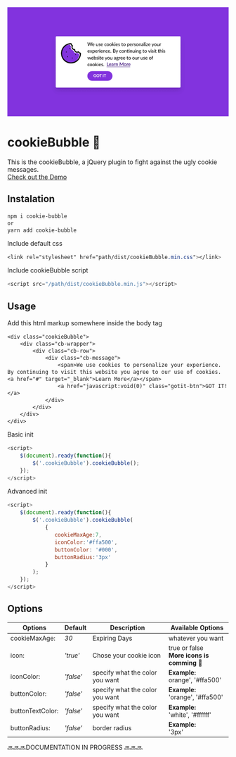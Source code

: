 <img src="https://github.com/joaopereirawd/cookieBubble/blob/master/img/cookieBubble.gif">


# cookieBubble 🍪
This is the cookieBubble, a jQuery plugin to fight against the ugly cookie messages.</br>
<a href="https://joaopereirawd.github.io/cookieBubble/" target="blank">Check out the Demo</a>
## Instalation
```
npm i cookie-bubble
or
yarn add cookie-bubble
```
Include default css 
```css
<link rel="stylesheet" href="path/dist/cookieBubble.min.css"></link>
```

Include cookieBubble script 
```js
<script src="/path/dist/cookieBubble.min.js"></script>
```
## Usage
Add this html markup somewhere inside the body tag 
```
<div class="cookieBubble">
    <div class="cb-wrapper">
        <div class="cb-row">
            <div class="cb-message">
                <span>We use cookies to personalize your experience. By continuing to visit this website you agree to our use of cookies. <a href="#" target="_blank">Learn More</a></span> 
                <a href="javascript:void(0)" class="gotit-btn">GOT IT!</a>
            </div>
        </div>
    </div>
</div>  

```

Basic init
```js
<script>
    $(document).ready(function(){
        $('.cookieBubble').cookieBubble();
    });
</script>
```

Advanced init
```js
<script>
    $(document).ready(function(){
        $('.cookieBubble').cookieBubble(
            {
               cookieMaxAge:7, 
               iconColor:'#ffa500', 
               buttonColor: '#000',
               buttonRadius:'3px'
            }
        );
    });
</script>
```


## Options 
Options | Default |Description | Available Options
--- | --- | --- | --- 
cookieMaxAge:    | *30*      | Expiring Days| whatever you want
icon:            | *'true'*  | Chose your cookie icon  | true or false</br>  **More icons is comming 🚀**
iconColor:       | *'false'* | specify what the color you want | **Example:**</br> orange', '#ffa500'
buttonColor:     | *'false'* | specify what the color you want | **Example:**</br>'orange', '#ffa500'
buttonTextColor: | *'false'* | specify what the color you want  | **Example:**</br>'white', '#ffffff'
buttonRadius:    | *'false'* | border radius | **Example:**</br> '3px'


🔜🔜🔜DOCUMENTATION IN PROGRESS 🔜🔜🔜
